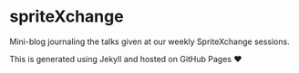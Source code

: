 spriteXchange
=============

Mini-blog journaling the talks given at our weekly SpriteXchange sessions.

This is generated using Jekyll and hosted on GitHub Pages :heart:
